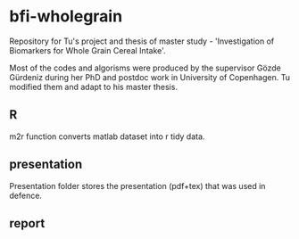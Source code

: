 # bfi-wholegrain
Repository for Tu's project and thesis of master study - 'Investigation of Biomarkers for Whole Grain Cereal Intake'.

Most of the codes and algorisms were produced by the supervisor Gözde Gürdeniz during her PhD and postdoc work in University of Copenhagen. Tu modified them and adapt to his master thesis.

## R
m2r function converts matlab dataset into r tidy data.

## presentation
Presentation folder stores the presentation (pdf+tex) that was used in defence.

## report

